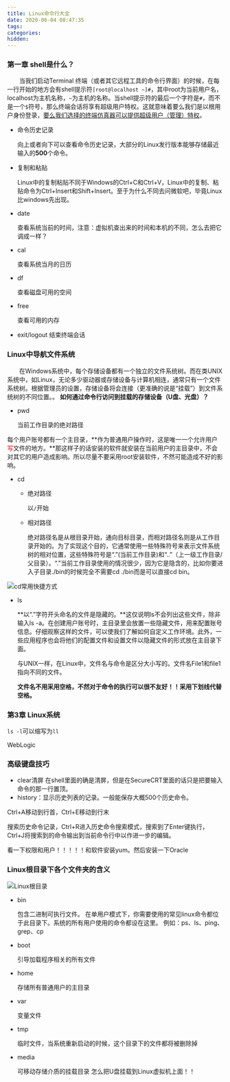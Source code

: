 ```yaml
---
title: Linux命令行大全
date: 2020-06-04 08:47:35
tags:
categories:
hidden:
---
```


### 第一章 shell是什么？

&emsp;&emsp;当我们启动Terminal 终端（或者其它远程工具的命令行界面）的时候，在每一行开始的地方会有shell提示符`[root@localhost ~]#`，其中root为当前用户名，localhost为主机名称，`~`为主机的名称。当shell提示符的最后一个字符是`#`，而不是一个`$`符号，那么终端会话将享有超级用户特权。这就意味着要么我们是以根用户身份登录，<u>要么我们选择的终端仿真器可以提供超级用户（管理）特权</u>。

+ 命令历史记录

  向上或者向下可以查看命令历史记录，大部分的Linux发行版本能够存储最近输入的**500**个命令。

+ 复制和粘贴

  Linux中的复制粘贴不同于Windows的Ctrl+C和Ctrl+V，Linux中的复制、粘贴命令为Ctrl+Insert和Shift+Insert。至于为什么不同去问微软吧，毕竟Linux比windows先出现。

+ date

  查看系统当前的时间，注意：虚拟机查出来的时间和本机的不同，怎么去把它调成一样？

+ cal

  查看系统当月的日历

+ df

  查看磁盘可用的空间

+ free

  查看可用的内存

+ exit/logout  结束终端会话

### Linux中导航文件系统

&emsp;&emsp;在Windows系统中，每个存储设备都有一个独立的文件系统树。而在类UNIX系统中，如Linux，无论多少驱动器或存储设备与计算机相连，通常只有一个文件系统树。根据管理员的设置，存储设备将会连接（更准确的说是“挂载”）到文件系统树的不同位置。。 **如何通过命令行访问到挂载的存储设备（U盘、光盘）？**

+ pwd

  当前工作目录的绝对路径

每个用户账号都有一个主目录，**作为普通用户操作时，这是唯一一个允许用户<span style="color:red">写</span>文件的地方。**那这样子的话安装的软件就安装在当前用户的主目录中，不会对其它的用户造成影响。所以尽量不要采用root安装软件，不然可能造成不好的影响。

+ cd

  - 绝对路径

    以`/`开始

  - 相对路径

    绝对路径名是从根目录开始，通向目标目录，而相对路径名则是从工作目录开始的。为了实现这个目的，它通常使用一些特殊符号来表示文件系统树的相对位置，这些特殊符号是“.”(当前工作目录)和“..”（上一级工作目录/父目录）。“.”当前工作目录使用的情况很少，因为它是隐含的，比如你要进入子目录./bin的时候完全不需要cd ./bin而是可以直接cd bin。

![cd常用快捷方式](http://cdn1.hikariblog.cn/cd%E5%B8%B8%E7%94%A8%E5%BF%AB%E6%8D%B7%E6%96%B9%E5%BC%8F.png)

+ ls

  **以“.”字符开头命名的文件是隐藏的。**这仅说明ls不会列出这些文件，除非输入ls -a。在创建用户账号时，主目录里会放置一些隐藏文件，用来配置账号信息。仔细观察这样的文件，可以使我们了解如何自定义工作环境。此外，一些应用程序也会将他们的配置文件和设置文件以隐藏文件的形式放在主目录下面。

  与UNIX一样，在Linux中，文件名与命令是区分大小写的。文件名File1和file1指向不同的文件。

  **文件名不用采用空格，不然对于命令的执行可以很不友好！！采用下划线代替空格。**

### 第3章 Linux系统

`ls -l`可以缩写为`ll`







WebLogic





### 高级键盘技巧

+ clear清屏  在shell里面的确是清屏，但是在SecureCRT里面的话只是把要输入命令的那一行置顶。
+ history：显示历史列表的记录。一般能保存大概500个历史命令。

Ctrl+A移动到行首，Ctrl+E移动到行末

搜索历史命令记录，Ctrl+R进入历史命令搜索模式，搜索到了Enter键执行，Ctrl+J将搜索到的命令输出到当前命令行中以作进一步的编辑。









看一下权限和用户！！！！！和软件安装yum。然后安装一下Oracle





### Linux根目录下各个文件夹的含义

![Linux根目录](http://cdn1.hikariblog.cn/Linux%E6%A0%B9%E7%9B%AE%E5%BD%95.png)

+ bin

  包含二进制可执行文件。
  在单用户模式下，你需要使用的常见linux命令都位于此目录下。系统的所有用户使用的命令都设在这里。
  例如：ps、ls、ping、grep、cp

+ boot

  引导加载程序相关的所有文件

+ home

  存储所有普通用户的主目录

+ var

  变量文件

+ tmp

  临时文件，当系统重新启动的时候，这个目录下的文件都将被删除掉

+ media

  可移动存储介质的挂载目录  怎么把U盘挂载到Linux虚拟机上面！！

